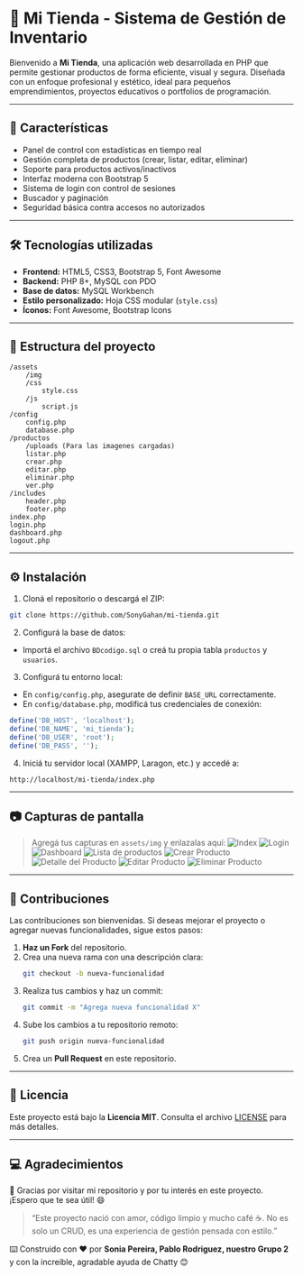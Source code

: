 # 🛒 Mi Tienda - Sistema de Gestión de Inventario

Bienvenido a **Mi Tienda**, una aplicación web desarrollada en PHP que permite gestionar productos de forma eficiente, visual y segura. Diseñada con un enfoque profesional y estético, ideal para pequeños emprendimientos, proyectos educativos o portfolios de programación.

---

## 🚀 Características

- Panel de control con estadísticas en tiempo real
- Gestión completa de productos (crear, listar, editar, eliminar)
- Soporte para productos activos/inactivos
- Interfaz moderna con Bootstrap 5
- Sistema de login con control de sesiones
- Buscador y paginación
- Seguridad básica contra accesos no autorizados

---

## 🛠️ Tecnologías utilizadas

- **Frontend:** HTML5, CSS3, Bootstrap 5, Font Awesome
- **Backend:** PHP 8+, MySQL con PDO
- **Base de datos:** MySQL Workbench
- **Estilo personalizado:** Hoja CSS modular (`style.css`)
- **Íconos:** Font Awesome, Bootstrap Icons

---

## 🧪 Estructura del proyecto

```
/assets
    /img
    /css
        style.css
    /js
        script.js
/config
    config.php
    database.php
/productos
    /uploads (Para las imagenes cargadas)
    listar.php
    crear.php
    editar.php
    eliminar.php
    ver.php
/includes
    header.php
    footer.php
index.php
login.php
dashboard.php
logout.php
```

---

## ⚙️ Instalación

1. Cloná el repositorio o descargá el ZIP:

```bash
git clone https://github.com/SonyGahan/mi-tienda.git
```

2. Configurá la base de datos:

- Importá el archivo `BDcodigo.sql` o creá tu propia tabla `productos` y `usuarios`.

3. Configurá tu entorno local:

- En `config/config.php`, asegurate de definir `BASE_URL` correctamente.
- En `config/database.php`, modificá tus credenciales de conexión:

```php
define('DB_HOST', 'localhost');
define('DB_NAME', 'mi_tienda');
define('DB_USER', 'root');
define('DB_PASS', '');
```

4. Iniciá tu servidor local (XAMPP, Laragon, etc.) y accedé a:

```
http://localhost/mi-tienda/index.php
```

---

## 📷 Capturas de pantalla

> Agregá tus capturas en `assets/img` y enlazalas aquí:
![Index](assets/img/foto_index.jpg)
![Login](assets/img/foto_login.jpg)
![Dashboard](assets/img/foto_dashboard.JPG)
![Lista de productos](assets/img/foto_listado.JPG)
![Crear Producto](assets/img/foto_alta.JPG)
![Detalle del Producto](assets/img/foto_detalle.JPG)
![Editar Producto](assets/img/foto_editar.JPG)
![Eliminar Producto](assets/img/foto_eliminar.JPG)


---

## 🤝 Contribuciones

Las contribuciones son bienvenidas. Si deseas mejorar el proyecto o agregar nuevas funcionalidades, sigue estos pasos:

1. **Haz un Fork** del repositorio.
2. Crea una nueva rama con una descripción clara:
   ```bash
   git checkout -b nueva-funcionalidad
   ```
3. Realiza tus cambios y haz un commit:
   ```bash
   git commit -m "Agrega nueva funcionalidad X"
   ```
4. Sube los cambios a tu repositorio remoto:
   ```bash
   git push origin nueva-funcionalidad
   ```
5. Crea un **Pull Request** en este repositorio.
---

## 📄 Licencia
Este proyecto está bajo la **Licencia MIT**. Consulta el archivo [LICENSE](LICENSE.md) para más detalles.

---

## 💻 Agradecimientos

🚀 Gracias por visitar mi repositorio y por tu interés en este proyecto. ¡Espero que te sea útil! 😄
> “Este proyecto nació con amor, código limpio y mucho café ☕. No es solo un CRUD, es una experiencia de gestión pensada con estilo.”   

⌨️ Construido con ❤️ por **Sonia Pereira, Pablo Rodriguez, nuestro Grupo 2** y con la increible, agradable ayuda de Chatty  😊